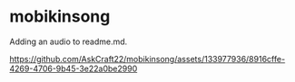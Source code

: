 # mobikinsong
Adding an audio to readme.md.


https://github.com/AskCraft22/mobikinsong/assets/133977936/8916cffe-4269-4706-9b45-3e22a0be2990

